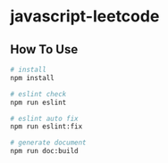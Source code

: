 # javascript-leetcode

## How To Use

```sh
# install
npm install

# eslint check
npm run eslint

# eslint auto fix
npm run eslint:fix

# generate document
npm run doc:build
```

